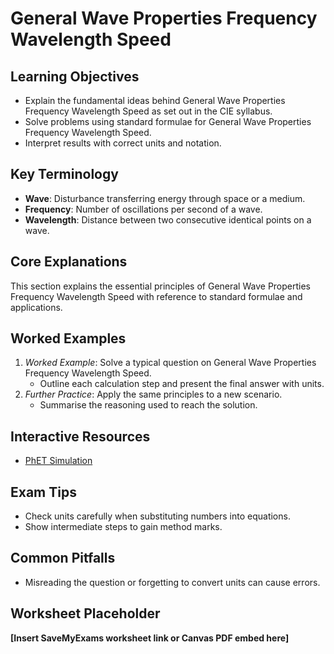 # General Wave Properties Frequency Wavelength Speed

## Learning Objectives
- Explain the fundamental ideas behind General Wave Properties Frequency Wavelength Speed as set out in the CIE syllabus.
- Solve problems using standard formulae for General Wave Properties Frequency Wavelength Speed.
- Interpret results with correct units and notation.

## Key Terminology
- **Wave**: Disturbance transferring energy through space or a medium.
- **Frequency**: Number of oscillations per second of a wave.
- **Wavelength**: Distance between two consecutive identical points on a wave.

## Core Explanations
This section explains the essential principles of General Wave Properties Frequency Wavelength Speed with reference to standard formulae and applications.

## Worked Examples
1. *Worked Example*: Solve a typical question on General Wave Properties Frequency Wavelength Speed.
   - Outline each calculation step and present the final answer with units.
2. *Further Practice*: Apply the same principles to a new scenario.
   - Summarise the reasoning used to reach the solution.

## Interactive Resources
- [PhET Simulation](https://phet.colorado.edu/)

## Exam Tips
- Check units carefully when substituting numbers into equations.
- Show intermediate steps to gain method marks.

## Common Pitfalls
- Misreading the question or forgetting to convert units can cause errors.

## Worksheet Placeholder
**[Insert SaveMyExams worksheet link or Canvas PDF embed here]**
